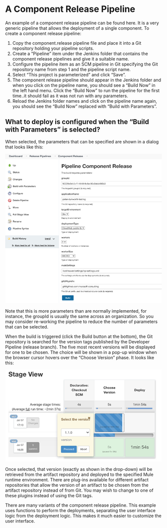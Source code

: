 # A Component Release Pipeline

An example of a component release pipeline can be found here. It is a very generic pipeline that allows the deployment of a single component. To create a component release pipeline:

1.	Copy the compone![]()nt.release pipeline file and place it into a Git repository holding your pipeline scripts.
2.	Create a “Pipeline” item under the Jenkins folder that contains the component release pipelines and give it a suitable name.
3.	Configure the pipeline item as an SCM pipeline in Git specifying the Git repository name from step 1 and the pipeline script name.
4.	Select “This project is parameterized” and click “Save”.
5.	The component release pipeline should appear in the Jenkins folder and when you click on the pipeline name, you should see a “Build Now” in the left hand menu. Click the “Build Now” to run the pipeline for the first time..it should fail as it was not run with any parameters.
6.	Reload the Jenkins folder names and click on the pipeline name again, you should see the “Build Now” replaced with “Build with Parameters”.

## What to deploy is configured when the “Build with Parameters” is selected? 

When selected, the parameters that can be specified are shown in a dialog that looks like this:

<img src="images/component-release-params.png" title="Component Release Parameters" alt="Component Release Parameters"/>

Note that this is more parameters than are normally implemented, for instance, the groupId is usually the same across an organization. So you may consider re-working the pipeline to reduce the number of parameters that can be selected. 

When the build is triggered (click the Build button at the bottom), the Git repository is searched for the version tags published by the Developer Pipeline (release branch). The five most recent versions will be displayed for one to be chosen. The choice will be shown in a pop-up window when the browser cursor hovers over the “Choose Version” phase. It looks like this:

<img src="images/component-release-stage-view.png" title="Component Release Stage View" alt="Components Release Stage View" />

Once selected, that version (exactly as shown in the drop-down) will be retrieved from the artifact repository and deployed to the specified Mule runtime environment. There are plug-ins available for different artifact repositories that allow the version of an artifact to be chosen from the artifact repository instead of from Git. You may wish to change to one of these plugins instead of using the Git tags.

There are many variants of the component release pipeline. This example uses functions to perform the deployments, separating the user interface logic from the deployment logic. This makes it much easier to customize the user interface.

